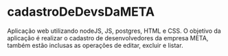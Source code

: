 # cadastroDeDevsDaMETA
Aplicação web utilizando nodeJS, JS, postgres, HTML e CSS. O objetivo da aplicação é realizar o cadastro de desenvolvedores da empresa META, também estão inclusas as operações de editar, excluir e listar. 
